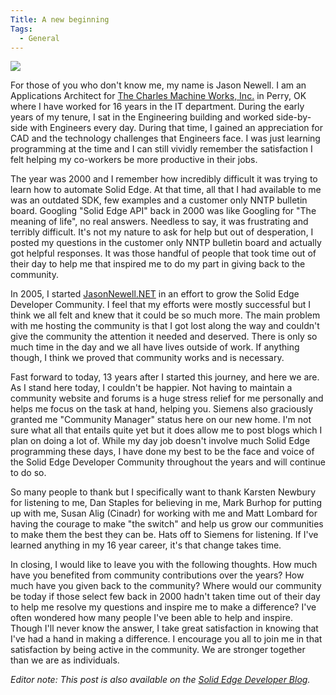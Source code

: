 ```yaml
---
Title: A new beginning
Tags:
  - General
---
```


![](http://blob.jasonnewell.net/blog/2013-11-05_1.jpg)

For those of you who don't know me, my name is Jason Newell. I am an Applications Architect for [The Charles Machine Works, Inc.](http://www.ditchwitch.com/) in Perry, OK where I have worked for 16 years in the IT department. During the early years of my tenure, I sat in the Engineering building and worked side-by-side with Engineers every day. During that time, I gained an appreciation for CAD and the technology challenges that Engineers face. I was just learning programming at the time and I can still vividly remember the satisfaction I felt helping my co-workers be more productive in their jobs.

The year was 2000 and I remember how incredibly difficult it was trying to learn how to automate Solid Edge. At that time, all that I had available to me was an outdated SDK, few examples and a customer only NNTP bulletin board. Googling "Solid Edge API" back in 2000 was like Googling for "The meaning of life", no real answers. Needless to say, it was frustrating and terribly difficult. It's not my nature to ask for help but out of desperation, I posted my questions in the customer only NNTP bulletin board and actually got helpful responses. It was those handful of people that took time out of their day to help me that inspired me to do my part in giving back to the community.

In 2005, I started [JasonNewell.NET](http://www.jasonnewell.net/) in an effort to grow the Solid Edge Developer Community. I feel that my efforts were mostly successful but I think we all felt and knew that it could be so much more. The main problem with me hosting the community is that I got lost along the way and couldn't give the community the attention it needed and deserved. There is only so much time in the day and we all have lives outside of work. If anything though, I think we proved that community works and is necessary.

Fast forward to today, 13 years after I started this journey, and here we are. As I stand here today, I couldn't be happier. Not having to maintain a community website and forums is a huge stress relief for me personally and helps me focus on the task at hand, helping you. Siemens also graciously granted me "Community Manager" status here on our new home. I'm not sure what all that entails quite yet but it does allow me to post blogs which I plan on doing a lot of. While my day job doesn't involve much Solid Edge programming these days, I have done my best to be the face and voice of the Solid Edge Developer Community throughout the years and will continue to do so.

So many people to thank but I specifically want to thank Karsten Newbury for listening to me, Dan Staples for believing in me, Mark Burhop for putting up with me, Susan Alig (Cinadr) for working with me and Matt Lombard for having the courage to make "the switch" and help us grow our communities to make them the best they can be. Hats off to Siemens for listening. If I've learned anything in my 16 year career, it's that change takes time.

In closing, I would like to leave you with the following thoughts. How much have you benefited from community contributions over the years? How much have you given back to the community? Where would our community be today if those select few back in 2000 hadn't taken time out of their day to help me resolve my questions and inspire me to make a difference? I've often wondered how many people I've been able to help and inspire. Though I'll never know the answer, I take great satisfaction in knowing that I've had a hand in making a difference. I encourage you all to join me in that satisfaction by being active in the community. We are stronger together than we are as individuals.

_Editor note: This post is also available on the [Solid Edge Developer Blog](http://community.plm.automation.siemens.com/t5/Solid-Edge-Developer-Blog/A-new-beginning/ba-p/17911)._